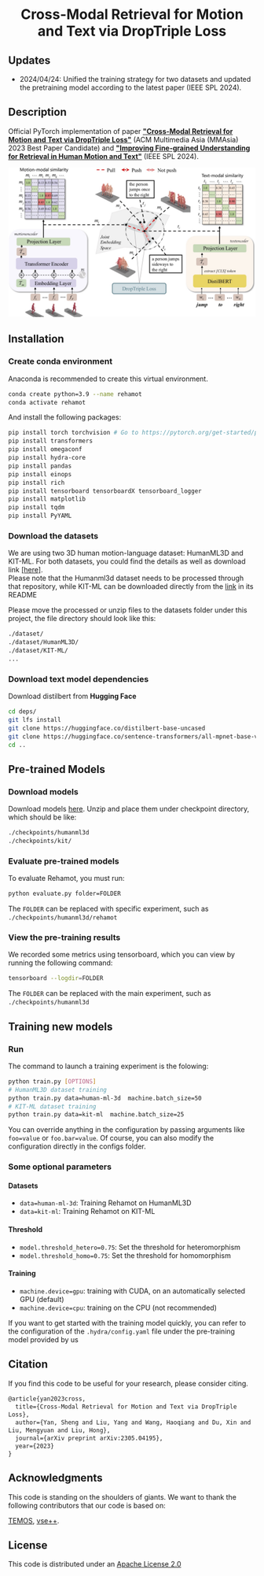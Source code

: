 <div align="center">

# Cross-Modal Retrieval for Motion and Text via DropTriple Loss

</div>

## Updates

- 2024/04/24: Unified the training strategy for two datasets and updated the pretraining model according to the latest paper (IEEE SPL 2024).

## Description
Official PyTorch implementation of paper [**"Cross-Modal Retrieval for Motion and Text via DropTriple Loss"**](https://arxiv.org/abs/2305.04195) (ACM Multimedia Asia (MMAsia) 2023 Best Paper Candidate) and [**"Improving Fine-grained Understanding for Retrieval in Human Motion and Text"**](https://doi.org/10.1109/LSP.2024.3425283) (IEEE SPL 2024).

![rehamot](rehamot.jpg)

## Installation

### Create conda environment

Anaconda is recommended to create this virtual environment.
```bash
conda create python=3.9 --name rehamot
conda activate rehamot
```

And install the following packages:
```bash
pip install torch torchvision # Go to https://pytorch.org/get-started/previous-versions/ to find your suitable version
pip install transformers
pip install omegaconf
pip install hydra-core
pip install pandas
pip install einops
pip install rich
pip install tensorboard tensorboardX tensorboard_logger
pip install matplotlib
pip install tqdm
pip install PyYAML
```

### Download the datasets

We are using two 3D human motion-language dataset: HumanML3D and KIT-ML. For both datasets, you could find the details as well as download link [[here]](https://github.com/EricGuo5513/HumanML3D).  
Please note that the Humanml3d dataset needs to be processed through that repository, while KIT-ML can be downloaded directly from the [link](https://drive.google.com/drive/folders/1MnixfyGfujSP-4t8w_2QvjtTVpEKr97t?usp=sharing) in its README

Please move the processed or unzip files to the datasets folder under this project, the file directory should look like this:
```bash
./dataset/
./dataset/HumanML3D/
./dataset/KIT-ML/
...
```

### Download text model dependencies

Download distilbert from __Hugging Face__

```bash
cd deps/
git lfs install
git clone https://huggingface.co/distilbert-base-uncased
git clone https://huggingface.co/sentence-transformers/all-mpnet-base-v2
cd ..
```

## Pre-trained Models

### Download models
Download models [here](https://drive.google.com/file/d/12EH9PKnth_L6AMYYwCuB0LDnSx3zwDpR/view?usp=sharing). Unzip and place them under checkpoint directory, which should be like:
```bash
./checkpoints/humanml3d
./checkpoints/kit/
```

### Evaluate pre-trained models
To evaluate Rehamot, you must run:
```bash
python evaluate.py folder=FOLDER
```
The ```FOLDER``` can be replaced with specific experiment, such as ```./checkpoints/humanml3d/rehamot```

### View the pre-training results
We recorded some metrics using tensorboard, which you can view by running the following command:
```bash
tensorboard --logdir=FOLDER
```
The ```FOLDER``` can be replaced with the main experiment, such as ```./checkpoints/humanml3d```

## Training new models

### Run
The command to launch a training experiment is the folowing:
```bash
python train.py [OPTIONS]
# HumanML3D dataset training
python train.py data=human-ml-3d  machine.batch_size=50
# KIT-ML dataset training
python train.py data=kit-ml  machine.batch_size=25
```
You can override anything in the configuration by passing arguments like `foo=value` or `foo.bar=value`. Of course, you can also modify the configuration directly in the configs folder.


### Some optional parameters
#### Datasets
- ``data=human-ml-3d``: Training Rehamot on HumanML3D
- ``data=kit-ml``: Training Rehamot on KIT-ML

#### Threshold
- ``model.threshold_hetero=0.75``: Set the threshold for heteromorphism
- ``model.threshold_homo=0.75``: Set the threshold for homomorphism 

#### Training
- ``machine.device=gpu``: training with CUDA, on an automatically selected GPU (default)
- ``machine.device=cpu``: training on the CPU (not recommended)

If you want to get started with the training model quickly, you can refer to the configuration of the `.hydra/config.yaml` file under the pre-training model provided by us

## Citation
If you find this code to be useful for your research, please consider citing.
```
@article{yan2023cross,
  title={Cross-Modal Retrieval for Motion and Text via DropTriple Loss},
  author={Yan, Sheng and Liu, Yang and Wang, Haoqiang and Du, Xin and Liu, Mengyuan and Liu, Hong},
  journal={arXiv preprint arXiv:2305.04195},
  year={2023}
}
```

## Acknowledgments

This code is standing on the shoulders of giants. We want to thank the following contributors that our code is based on:

[TEMOS](https://github.com/Mathux/TEMOS), [vse++](https://github.com/fartashf/vsepp).

## License

This code is distributed under an [Apache License 2.0](http://www.apache.org/licenses/LICENSE-2.0)
